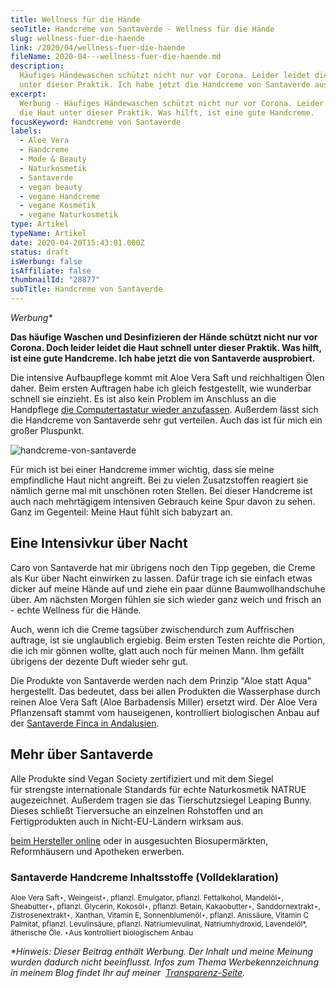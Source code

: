 ```yaml
---
title: Wellness für die Hände
seoTitle: Handcreme von Santaverde - Wellness für die Hände
slug: wellness-fuer-die-haende
link: /2020/04/wellness-fuer-die-haende
fileName: 2020-04---wellness-fuer-die-haende.md
description:
  Häufiges Händewaschen schützt nicht nur vor Corona. Leider leidet die Haut
  unter dieser Praktik. Ich habe jetzt die Handcreme von Santaverde ausprobiert.
excerpt:
  Werbung - Häufiges Händewaschen schützt nicht nur vor Corona. Leider leidet
  die Haut unter dieser Praktik. Was hilft, ist eine gute Handcreme.
focusKeyword: Handcreme von Santaverde
labels:
  - Aloe Vera
  - Handcreme
  - Mode & Beauty
  - Naturkosmetik
  - Santaverde
  - vegan beauty
  - vegane Handcreme
  - vegane Kosmetik
  - vegane Naturkosmetik
type: Artikel
typeName: Artikel
date: 2020-04-20T15:43:01.000Z
status: draft
isWerbung: false
isAffiliate: false
thumbnailId: "28877"
subTitle: Handcreme von Santaverde
---
```


<em>Werbung\*</em>

<strong>Das häufige Waschen und Desinfizieren der Hände schützt nicht nur vor
Corona. Doch leider leidet die Haut schnell unter dieser Praktik. Was hilft, ist
eine gute Handcreme. Ich habe jetzt die von Santaverde ausprobiert.</strong>

Die intensive Aufbaupflege kommt mit Aloe Vera Saft und reichhaltigen Ölen
daher. Beim ersten Auftragen habe ich gleich festgestellt, wie wunderbar schnell
sie einzieht. Es ist also kein Problem im Anschluss an die Handpflege
[die Computertastatur wieder anzufassen](/2020/04/homeoffice-beauty-lieblinge/).
Außerdem lässt sich die Handcreme von Santaverde sehr gut verteilen. Auch das
ist für mich ein großer Pluspunkt.

![handcreme-von-santaverde](http://cardamonchai.com/wp-content/uploads/2020/04/santaverde-handcreme222-400x533.jpg)

Für mich ist bei einer Handcreme immer wichtig, dass sie meine empfindliche Haut
nicht angreift. Bei zu vielen Zusatzstoffen reagiert sie nämlich gerne mal mit
unschönen roten Stellen. Bei dieser Handcreme ist auch nach mehrtägigem
intensiven Gebrauch keine Spur davon zu sehen. Ganz im Gegenteil: Meine Haut
fühlt sich babyzart an.

## Eine Intensivkur über Nacht

Caro von Santaverde hat mir übrigens noch den Tipp gegeben, die Creme als Kur
über Nacht einwirken zu lassen. Dafür trage ich sie einfach etwas dicker auf
meine Hände auf und ziehe ein paar dünne Baumwollhandschuhe über. Am nächsten
Morgen fühlen sie sich wieder ganz weich und frisch an - echte Wellness für die
Hände.

Auch, wenn ich die Creme tagsüber zwischendurch zum Auffrischen auftrage, ist
sie unglaublich ergiebig. Beim ersten Testen reichte die Portion, die ich mir
gönnen wollte, glatt auch noch für meinen Mann. Ihm gefällt übrigens der dezente
Duft wieder sehr gut.

Die Produkte von Santaverde werden nach dem Prinzip "Aloe statt Aqua"
hergestellt. Das bedeutet, dass bei allen Produkten die Wasserphase durch reinen
Aloe Vera Saft (Aloe Barbadensis Miller) ersetzt wird. Der Aloe Vera
Pflanzensaft stammt vom hauseigenen, kontrolliert biologischen Anbau auf der
[Santaverde Finca in Andalusien](/2019/07/santaverde-finca-aloe-vera/).

## Mehr über Santaverde

Alle Produkte sind Vegan Society zertifiziert und mit dem Siegel für strengste
internationale Standards für echte Naturkosmetik NATRUE augezeichnet. Außerdem
tragen sie das Tierschutzsiegel Leaping Bunny. Dieses schließt Tierversuche an
einzelnen Rohstoffen und an Fertigprodukten auch in Nicht-EU-Ländern wirksam
aus.

[beim Hersteller online](/tag/santaverde/) oder in ausgesuchten Biosupermärkten,
Reformhäusern und Apotheken erwerben. <small></small>

### Santaverde Handcreme Inhaltsstoffe (Volldeklaration)

<small>Aloe Vera Saft⋆, Weingeist⋆, pflanzl. Emulgator, pflanzl. Fettalkohol,
Mandelöl⋆, Sheabutter⋆, pflanzl. Glycerin, Kokosöl⋆, pflanzl. Betain,
Kakaobutter⋆, Sanddornextrakt⋆, Zistrosenextrakt⋆, Xanthan, Vitamin E,
Sonnenblumenöl⋆, pflanzl. Anissäure, Vitamin C Palmitat, pflanzl. Levulinsäure,
pflanzl. Natriumlevulinat, Natriumhydroxid, Lavendelöl\*, ätherische Öle. ⋆Aus
kontrolliert biologischem Anbau</small>

<em>\*Hinweis: Dieser Beitrag enthält Werbung. Der Inhalt und meine Meinung
wurden dadurch nicht beeinflusst. Infos zum Thema Werbekennzeichnung in meinem
Blog findet Ihr auf meiner  [Transparenz-Seite](/werbung/). </em>
